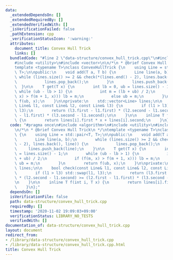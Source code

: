 ```yaml
---
data:
  _extendedDependsOn: []
  _extendedRequiredBy: []
  _extendedVerifiedWith: []
  _isVerificationFailed: false
  _pathExtension: cpp
  _verificationStatusIcon: ':warning:'
  attributes:
    document_title: Convex Hull Trick
    links: []
  bundledCode: "#line 2 \"data-structure/convex_hull_trick.cpp\"\n#include <algorithm>\n\
    #include <utility>\n#include <vector>\n\n/*\n * @brief Convex Hull Trick\n */\n\
    template <typename T>\nclass ConvexHullTrick {\n    using Line = std::pair<T,\
    \ T>;\n\npublic:\n    void add(T a, T b) {\n        Line line(a, b);\n       \
    \ while (lines.size() >= 2 && check(*(lines.end() - 2), lines.back(), line)) {\n\
    \            lines.pop_back();\n        }\n        lines.push_back(line);\n  \
    \  }\n\n    T get(T x) {\n        int lb = 0, ub = lines.size() - 1;\n       \
    \ while (ub - lb > 1) {\n            int m = (lb + ub) / 2;\n            if (f(m,\
    \ x) > f(m + 1, x))) lb = m;\n            else ub = m;\n        }\n        return\
    \ f(ub, x);\n    }\n\nprivate:\n    std::vector<Line> lines;\n\n    bool check(const\
    \ Line& l1, const Line& l2, const Line& l3) {\n        if (l1 > l3) std::swap(l1,\
    \ l3);\n        return (l3.first - l1.first) * (l2.second - l1.second) >= (l2.first\
    \ - l1.first) * (l3.second - l1.second);\n\n    }\n\n    inline T f(int i, T x)\
    \ {\n        return lines[i].first * x + lines[i].second;\n    }\n};\n"
  code: "#pragma once\n#include <algorithm>\n#include <utility>\n#include <vector>\n\
    \n/*\n * @brief Convex Hull Trick\n */\ntemplate <typename T>\nclass ConvexHullTrick\
    \ {\n    using Line = std::pair<T, T>;\n\npublic:\n    void add(T a, T b) {\n\
    \        Line line(a, b);\n        while (lines.size() >= 2 && check(*(lines.end()\
    \ - 2), lines.back(), line)) {\n            lines.pop_back();\n        }\n   \
    \     lines.push_back(line);\n    }\n\n    T get(T x) {\n        int lb = 0, ub\
    \ = lines.size() - 1;\n        while (ub - lb > 1) {\n            int m = (lb\
    \ + ub) / 2;\n            if (f(m, x) > f(m + 1, x))) lb = m;\n            else\
    \ ub = m;\n        }\n        return f(ub, x);\n    }\n\nprivate:\n    std::vector<Line>\
    \ lines;\n\n    bool check(const Line& l1, const Line& l2, const Line& l3) {\n\
    \        if (l1 > l3) std::swap(l1, l3);\n        return (l3.first - l1.first)\
    \ * (l2.second - l1.second) >= (l2.first - l1.first) * (l3.second - l1.second);\n\
    \n    }\n\n    inline T f(int i, T x) {\n        return lines[i].first * x + lines[i].second;\n\
    \    }\n};"
  dependsOn: []
  isVerificationFile: false
  path: data-structure/convex_hull_trick.cpp
  requiredBy: []
  timestamp: '2020-11-02 19:09:03+09:00'
  verificationStatus: LIBRARY_NO_TESTS
  verifiedWith: []
documentation_of: data-structure/convex_hull_trick.cpp
layout: document
redirect_from:
- /library/data-structure/convex_hull_trick.cpp
- /library/data-structure/convex_hull_trick.cpp.html
title: Convex Hull Trick
---
```

